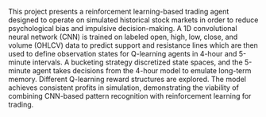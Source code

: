 This project presents a reinforcement learning-based trading agent designed to operate on simulated historical stock markets in order to reduce psychological bias and impulsive decision-making. A 1D convolutional neural network (CNN) is trained on labeled open, high, low, close, and volume (OHLCV) data to predict support and resistance lines which are then used to define observation states for Q-learning agents in 4-hour and 5-minute intervals. A bucketing strategy discretized state spaces, and the 5-minute agent takes decisions from the 4-hour model to emulate long-term memory. Different Q-learning reward structures are explored. The model achieves consistent profits in simulation, demonstrating the viability of combining CNN-based pattern recognition with reinforcement learning for trading. 
